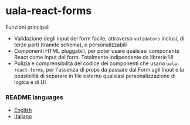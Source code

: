 # uala-react-forms

Funzioni principali

- Validazione degli input del form facile, attraverso `validators` inclusi, di terze parti (tramite schema), o personalizzabili
- Componenti HTML pluggabili, per poter usare qualsiasi componente React come Input del form. Totalmente indipendente da librerie UI
- Pulizia e comprensibilità del codice dei componenti che usano `uala-react-forms`, per l'assenza di props da passare dal Form agli Input e la possibilità di separare in file esterno qualsiasi personalizzazione di logica e di UI

### README languages

- [English](README.md)
- [Italiano](README.it.md)
